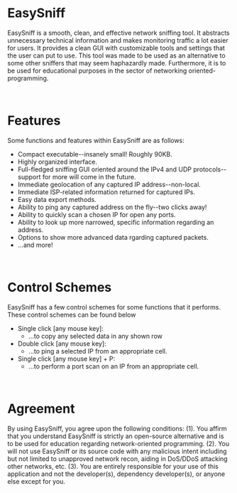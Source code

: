 # EasySniff
EasySniff is a smooth, clean, and effective network sniffing tool. It abstracts unnecessary technical information and makes monitoring traffic a lot easier for users. It provides a clean GUI with customizable tools and settings that the user can put to use. This tool was made to be used as an alternative to some other sniffers that may seem haphazardly made. Furthermore, it is to be used for educational purposes in the sector of networking oriented-programming.

<br/>

# Features
Some functions and features within EasySniff are as follows:
  - Compact executable--insanely small! Roughly 90KB.
  - Highly organized interface.
  - Full-fledged sniffing GUI oriented around the IPv4 and UDP protocols--support for more will come in the future.
  - Immediate geolocation of any captured IP address--non-local.
  - Immediate ISP-related information returned for captured IPs.
  - Easy data export methods.
  - Ability to ping any captured address on the fly--two clicks away!
  - Ability to quickly scan a chosen IP for open any ports.
  - Ability to look up more narrowed, specific information regarding an address.
  - Options to show more advanced data rgarding captured packets.
  - ...and more!

<br/>

# Control Schemes
EasySniff has a few control schemes for some functions that it performs. These control schemes can be found below
  - Single click [any mouse key]:
    - ...to copy any selected data in any shown row
  - Double click [any mouse key]:
    - ...to ping a selected IP from an appropriate cell.
  - Single click [any mouse key] + P:
    - ...to perform a port scan on an IP from an appropriate cell.

<br/>

# Agreement
By using EasySniff, you agree upon the following conditions: (1). You affirm that you understand EasySniff is strictly an open-source alternative and is to be used for education regarding network-oriented programming. (2). You will not use EasySniff or its source code with any malicious intent including but not limited to unapproved network recon, aiding in DoS/DDoS attacking other networks, etc. (3). You are entirely responsible for your use of this application and not the developer(s), dependency developer(s), or anyone else except for you.
